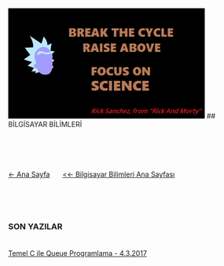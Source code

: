 <html>
	<head>
		<link rel="stylesheet" type="text/css" href="CSStyle.css">
		<link rel="icon" href="../coloricon.png">
		<link rel="stylesheet" href="../sunburst.css">
		<script src="../highlight.pack.js"></script><script>hljs.initHighlightingOnLoad();</script>
	</head>
	<br><br>
</html>
  
<img class="sci" src="rick.png">
## BİLGİSAYAR BİLİMLERİ<br><br><br><br><br><br>
<a class="topLink" href="https://caglayandemirci.github.io">&lt;- Ana Sayfa<a> &nbsp;&emsp; <a class="topLink" href="https://caglayandemirci.github.io/CS/MainPge">&lt;&lt;- Bilgisayar Bilimleri Ana Sayfası<a>



<br><br><br>
### SON YAZILAR<BR><BR>

[Temel C ile Queue Programlama - 4.3.2017](https://caglayandemirci.github.io/CS/CProgramming)

